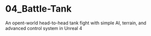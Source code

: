 # 04_Battle-Tank
An opent-world head-to-head tank fight with simple AI, terrain, and advanced control system in Unreal 4
